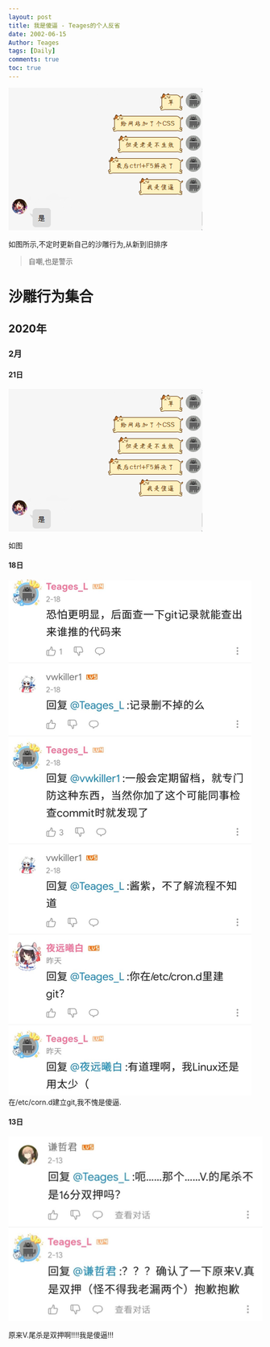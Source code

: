 ```yaml
---
layout: post
title: 我是傻逼 - Teages的个人反省
date: 2002-06-15
Author: Teages
tags: [Daily]
comments: true
toc: true
---
```

![I-am-silly](/posts-source/I-am-silly/I-am-silly.png)

如图所示,不定时更新自己的沙雕行为,从新到旧排序

> 自嘲,也是警示

<!-- more -->

# 沙雕行为集合

## 2020年

### 2月

#### 21日
![2020-2-21](/posts-source/I-am-silly/2020-02-21.png)

如图

#### 18日
![2020-2-18](/posts-source/I-am-silly/2020-02-18.jpg)
在/etc/corn.d建立git,我不愧是傻逼.

#### 13日
![2020-2-13](/posts-source/I-am-silly/2020-02-13.jpg)

原来V.尾杀是双押啊!!!!我是傻逼!!!
